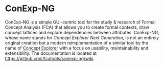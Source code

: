 ConExp-NG
=========

ConExp-NG is a simple GUI-centric tool for the study & research of Formal
Concept Analysis (FCA) that allows you to create formal contexts, draw concept
lattices and explore dependencies between attributes. ConExp-NG, whose name
stands for *Concept Explorer Next Generation*, is not an entirely original
creation but a modern reimplementation of a similar tool by the name of [Concept
Explorer][1] with a focus on usability, maintainability and extensibility. The
documentation is located at <https://github.com/fcatools/conexp-ng/wiki>.

 [1]: http://sourceforge.net/projects/conexp/ "Concept Explorer"
